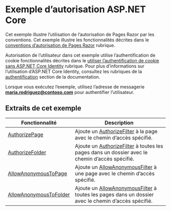 # <a name="aspnet-core-authorization-sample"></a>Exemple d’autorisation ASP.NET Core

Cet exemple illustre l’utilisation de l’autorisation de Pages Razor par les conventions. Cet exemple illustre les fonctionnalités décrites dans le [conventions d’autorisation de Pages Razor](https://docs.microsoft.com/aspnet/core/security/authorization/razor-pages-authorization) rubrique.

Autorisation de l’utilisateur dans cet exemple utilise l’authentification de cookie fonctionnalités décrites dans le [utiliser l’authentification de cookie sans ASP.NET Core Identity](https://docs.microsoft.com/aspnet/core/security/authentication/cookie) rubrique. Pour plus d’informations sur l’utilisation d’ASP.NET Core Identity, consultez les rubriques de la [authentification](https://docs.microsoft.com/aspnet/core/security/authentication/index) section de la documentation.

Lorsque vous exécutez l’exemple, utilisez l’adresse de messagerie **maria.rodriguez@contoso.com** pour authentifier l’utilisateur.

## <a name="examples-in-this-sample"></a>Extraits de cet exemple

|                                                                              Fonctionnalité                                                                               |                                                                                        Description                                                                                         |
|--------------------------------------------------------------------------------------------------------------------------------------------------------------------|--------------------------------------------------------------------------------------------------------------------------------------------------------------------------------------------|
|          [AuthorizePage](https://docs.microsoft.com/dotnet/api/microsoft.extensions.dependencyinjection.pageconventioncollectionextensions.authorizepage)          |                Ajoute un [AuthorizeFilter](https://docs.microsoft.com/dotnet/api/microsoft.aspnetcore.mvc.authorization.authorizefilter) à la page avec le chemin d’accès spécifié.                |
|        [AuthorizeFolder](https://docs.microsoft.com/dotnet/api/microsoft.extensions.dependencyinjection.pageconventioncollectionextensions.authorizefolder)        |      Ajoute un [AuthorizeFilter](https://docs.microsoft.com/dotnet/api/microsoft.aspnetcore.mvc.authorization.authorizefilter) à toutes les pages dans un dossier avec le chemin d’accès spécifié.      |
|   [AllowAnonymousToPage](https://docs.microsoft.com/dotnet/api/microsoft.extensions.dependencyinjection.pageconventioncollectionextensions.allowanonymoustopage)   |            Ajoute un [AllowAnonymousFilter](https://docs.microsoft.com/dotnet/api/microsoft.aspnetcore.mvc.authorization.allowanonymousfilter) à une page avec le chemin d’accès spécifié.            |
| [AllowAnonymousToFolder](https://docs.microsoft.com/dotnet/api/microsoft.extensions.dependencyinjection.pageconventioncollectionextensions.allowanonymoustofolder) | Ajoute un [AllowAnonymousFilter](https://docs.microsoft.com/dotnet/api/microsoft.aspnetcore.mvc.authorization.allowanonymousfilter) à toutes les pages dans un dossier avec le chemin d’accès spécifié. |

